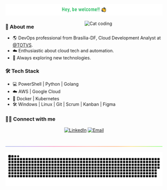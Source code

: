 ![be welcome](https://github.com/mattborgesdev/mattborgesdev/blob/main/images/be-welcome.png)

<img align="right" src="https://github.com/mattborgesdev/mattborgesdev/blob/main/images/catjam.gif" alt="Cat coding" width="250px">

<div align="left">
  
  ### 🧙 About me
  
  * 🌎 DevOps professional from Brasília-DF, Cloud Development Analyst at <a href="https://www.totvs.com" target="_blank">@TOTVS</a>.
  * ☁️ Enthusiastic about cloud tech and automation.
  * 🚀 Always exploring new technologies.
  
  ### 🛠 Tech Stack
  
  * 💻 PowerShell | Python | Golang
  * ☁️ AWS | Google Cloud
  * 🐳 Docker | Kubernetes
  * 🛠️ Windows | Linux | Git | Scrum | Kanban | Figma

  ### 🤝🏻 Connect with me

  <p align="center">
  <a href="https://www.linkedin.com/in/mattborgesdev/" target="_blank"><img alt="LinkedIn" src="https://img.shields.io/badge/LinkedIn-Matheus%20Borges-blue?style=flat-square&logo=linkedin"></a>
  <a href="mailto:mattborgesdev@gmail.com" target="_blank"><img alt="Email" src="https://img.shields.io/badge/Email-mattborgesdev@gmail.com-blue?style=flat-square&logo=gmail"></a>
  </p>
 
</div>

<br/>

<img src="https://github.com/mattborgesdev/mattborgesdev/blob/main/images/rainbow-line.png">

![snake game](https://github.com/mattborgesdev/mattborgesdev/blob/main/animations/github-contribution-grid-snake.svg)
